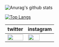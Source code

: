 ![Anurag's github stats](https://github-readme-stats.vercel.app/api?username=HinataKikuchi&show_icons=true&theme=shades-of-purple)

[![Top Langs](https://github-readme-stats.vercel.app/api/top-langs/?username=HinataKikuchi&layout=compact&theme=shades-of-purple)](https://github.com/anuraghazra/github-readme-stats)

|  twitter  |  instagram  |
| ---- | ---- |
|<img src="https://user-images.githubusercontent.com/58177127/95284749-eaf6e680-0899-11eb-897e-23b269114d35.jpg" width="100%"> | <img src="https://user-images.githubusercontent.com/58177127/95284445-2ba23000-0899-11eb-98b2-93a763bc5da3.png" width="70%"> |